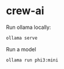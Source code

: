 # crew-ai

Run ollama locally:
```bash
ollama serve
```
Run a model
```bash
ollama run phi3:mini
```
